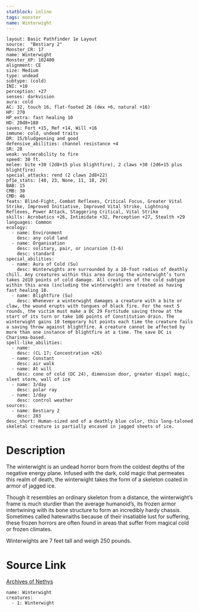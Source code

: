 ```yaml
---
statblock: inline
tags: monster
name: Winterwight
---
```

```statblock
layout: Basic Pathfinder 1e Layout
source:  "Bestiary 2"
Monster_CR: 17
name: Winterwight
Monster_XP: 102400
alignment: CE
size: Medium
type: undead
subtype: (cold)
INI: +10
perception: +27
senses: darkvision
aura: cold
AC: 32, touch 16, flat-footed 26 (dex +6, natural +16)
HP: 270
HP_extra: fast healing 10
HD: 20d8+180
saves: Fort +15, Ref +14, Will +16
immune: cold, undead traits
DR: 15/bludgeoning and good
defensive_abilities: channel resistance +4
SR: 28
weak: vulnerability to fire
speed: 30 ft.
melee: bite +30 (2d8+15 plus blightfire), 2 claws +30 (2d6+15 plus blightfire)
special_attacks: rend (2 claws 2d8+22)
pf1e_stats: [40, 23, None, 11, 18, 29]
BAB: 15
CMB: 30
CMD: 46
feats: Blind-Fight, Combat Reflexes, Critical Focus, Greater Vital Strike, Improved Initiative, Improved Vital Strike, Lightning Reflexes, Power Attack, Staggering Critical, Vital Strike
skills: Acrobatics +26, Intimidate +32, Perception +27, Stealth +29
languages: Common
ecology:
  - name: Environment
    desc: any cold land
  - name: Organisation
    desc: solitary, pair, or incursion (3-6)
    desc: standard
special_abilities:
  - name: Aura of Cold (Su)
    desc: Winterwights are surrounded by a 10-foot radius of deathly chill. Any creatures within this area during the winterwight’s turn takes 2d10 points of cold damage. All creatures of the cold subtype within this area (including the winterwight) are treated as having fast healing 10.
  - name: Blightfire (Su)
    desc: Whenever a winterwight damages a creature with a bite or claw, the wound erupts with tongues of black fire. For the next 5 rounds, the victim must make a DC 29 Fortitude saving throw at the start of its turn or take 1d6 points of Constitution drain. The winterwight gains 10 temporary hit points each time the creature fails a saving throw against blightfire. A creature cannot be affected by more than one instance of blightfire at a time. The save DC is Charisma-based.
spell-like_abilities:
  - name:
    desc: (CL 17; Concentration +26)
  - name: Constant
    desc: air walk
  - name: At will
    desc: cone of cold (DC 24), dimension door, greater dispel magic, sleet storm, wall of ice
  - name: 3/day
    desc: polar ray
  - name: 1/day
    desc: control weather
sources:
  - name: Bestiary 2
    desc: 283
desc_short: Human-sized and of a deathly blue color, this long-taloned skeletal creature is partially encased in jagged sheets of ice.
```
# Description
The winterwight is an undead horror born from the coldest depths of the negative energy plane. Infused with the dark, cold magic that permeates this realm of death, the winterwight takes the form of a skeleton coated in armor of jagged ice.

Though it resembles an ordinary skeleton from a distance, the winterwight’s frame is much sturdier than the average humanoid’s, its frozen armor intertwining with its bone structure to form an incredibly hardy chassis. Sometimes called hatewraiths because of their insatiable lust for suffering, these frozen horrors are often found in areas that suffer from magical cold or frozen climates.

Winterwights are 7 feet tall and weigh 250 pounds.
# Source Link
[Archives of Nethys](https://aonprd.com/MonsterDisplay.aspx?ItemName=Winterwight)
```encounter-table
name: Winterwight
creatures:
  - 1: Winterwight
```
